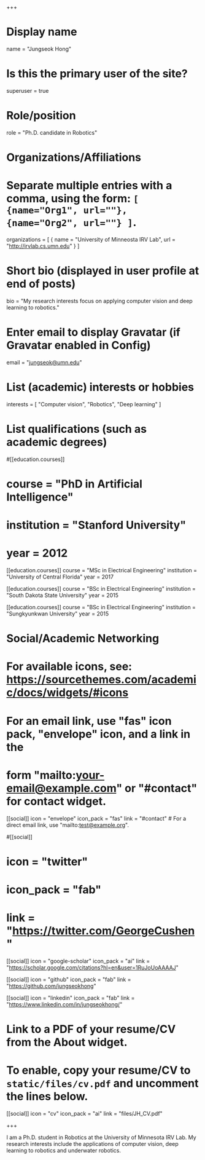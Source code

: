 +++
# Display name
name = "Jungseok Hong"

# Is this the primary user of the site?
superuser = true

# Role/position
role = "Ph.D. candidate in Robotics"

# Organizations/Affiliations
#   Separate multiple entries with a comma, using the form: `[ {name="Org1", url=""}, {name="Org2", url=""} ]`.
organizations = [ { name = "University of Minneosta IRV Lab", url = "http://irvlab.cs.umn.edu" } ]

# Short bio (displayed in user profile at end of posts)
bio = "My research interests focus on applying computer vision and deep learning to robotics."

# Enter email to display Gravatar (if Gravatar enabled in Config)
email = "jungseok@umn.edu"

# List (academic) interests or hobbies
interests = [
  "Computer vision",
  "Robotics",
  "Deep learning"
]

# List qualifications (such as academic degrees)
#[[education.courses]]
#  course = "PhD in Artificial Intelligence"
#  institution = "Stanford University"
#  year = 2012

[[education.courses]]
  course = "MSc in Electrical Engineering"
  institution = "University of Central Florida"
  year = 2017

[[education.courses]]
  course = "BSc in Electrical Engineering"
  institution = "South Dakota State University"
  year = 2015

[[education.courses]]
  course = "BSc in Electrical Engineering"
  institution = "Sungkyunkwan University"
  year = 2015

# Social/Academic Networking
# For available icons, see: https://sourcethemes.com/academic/docs/widgets/#icons
#   For an email link, use "fas" icon pack, "envelope" icon, and a link in the
#   form "mailto:your-email@example.com" or "#contact" for contact widget.

[[social]]
  icon = "envelope"
  icon_pack = "fas"
  link = "#contact"  # For a direct email link, use "mailto:test@example.org".

#[[social]]
#  icon = "twitter"
#  icon_pack = "fab"
#  link = "https://twitter.com/GeorgeCushen"

[[social]]
  icon = "google-scholar"
  icon_pack = "ai"
  link = "https://scholar.google.com/citations?hl=en&user=1RuJoUoAAAAJ"

[[social]]
  icon = "github"
  icon_pack = "fab"
  link = "https://github.com/jungseokhong"

[[social]]
  icon = "linkedin"
  icon_pack = "fab"
  link = "https://www.linkedin.com/in/jungseokhong/"

# Link to a PDF of your resume/CV from the About widget.
# To enable, copy your resume/CV to `static/files/cv.pdf` and uncomment the lines below.
[[social]]
  icon = "cv"
  icon_pack = "ai"
  link = "files/JH_CV.pdf"

+++

I am a Ph.D. student in Robotics at the University of Minnesota IRV Lab. My research interests include the applications of computer vision, deep learning to robotics and underwater robotics. 

